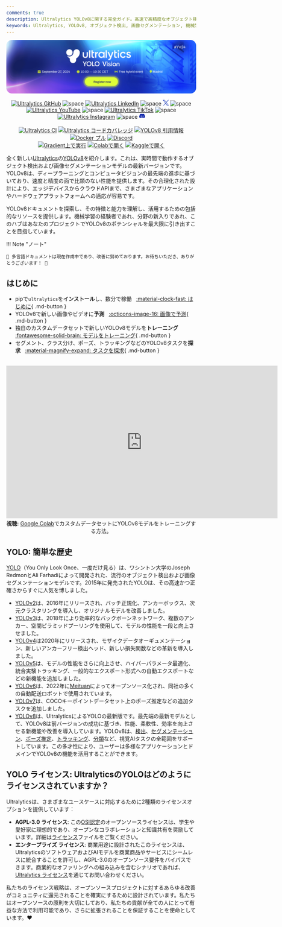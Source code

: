 ```yaml
---
comments: true
description: Ultralytics YOLOv8に関する完全ガイド。高速で高精度なオブジェクト検出・画像セグメンテーションモデル。インストール、予測、トレーニングチュートリアルなど。
keywords: Ultralytics, YOLOv8, オブジェクト検出, 画像セグメンテーション, 機械学習, ディープラーニング, コンピュータビジョン, YOLOv8 インストール, YOLOv8 予測, YOLOv8 トレーニング, YOLO 歴史, YOLO ライセンス
---
```


<div align="center">
  <p>
    <a href="https://www.ultralytics.com/blog/ultralytics-yolov8-turns-one-a-year-of-breakthroughs-and-innovations" target="_blank">
    <img width="1024" src="https://raw.githubusercontent.com/ultralytics/assets/main/yolov8/banner-yolov8.png" alt="Ultralytics YOLOバナー"></a>
  </p>
  <a href="https://github.com/ultralytics"><img src="https://github.com/ultralytics/assets/raw/main/social/logo-social-github.png" width="3%" alt="Ultralytics GitHub"></a>
  <img src="https://github.com/ultralytics/assets/raw/main/social/logo-transparent.png" width="3%" alt="space">
  <a href="https://www.linkedin.com/company/ultralytics/"><img src="https://github.com/ultralytics/assets/raw/main/social/logo-social-linkedin.png" width="3%" alt="Ultralytics LinkedIn"></a>
  <img src="https://github.com/ultralytics/assets/raw/main/social/logo-transparent.png" width="3%" alt="space">
  <a href="https://twitter.com/ultralytics"><img src="https://github.com/ultralytics/assets/raw/main/social/logo-social-twitter.png" width="3%" alt="Ultralytics Twitter"></a>
  <img src="https://github.com/ultralytics/assets/raw/main/social/logo-transparent.png" width="3%" alt="space">
  <a href="https://youtube.com/ultralytics"><img src="https://github.com/ultralytics/assets/raw/main/social/logo-social-youtube.png" width="3%" alt="Ultralytics YouTube"></a>
  <img src="https://github.com/ultralytics/assets/raw/main/social/logo-transparent.png" width="3%" alt="space">
  <a href="https://www.tiktok.com/@ultralytics"><img src="https://github.com/ultralytics/assets/raw/main/social/logo-social-tiktok.png" width="3%" alt="Ultralytics TikTok"></a>
  <img src="https://github.com/ultralytics/assets/raw/main/social/logo-transparent.png" width="3%" alt="space">
  <a href="https://www.instagram.com/ultralytics/"><img src="https://github.com/ultralytics/assets/raw/main/social/logo-social-instagram.png" width="3%" alt="Ultralytics Instagram"></a>
  <img src="https://github.com/ultralytics/assets/raw/main/social/logo-transparent.png" width="3%" alt="space">
  <a href="https://ultralytics.com/discord"><img src="https://github.com/ultralytics/assets/raw/main/social/logo-social-discord.png" width="3%" alt="Ultralytics Discord"></a>
  <br>
  <br>
  <a href="https://github.com/ultralytics/ultralytics/actions/workflows/ci.yaml"><img src="https://github.com/ultralytics/ultralytics/actions/workflows/ci.yaml/badge.svg" alt="Ultralytics CI"></a>
  <a href="https://codecov.io/github/ultralytics/ultralytics"><img src="https://codecov.io/github/ultralytics/ultralytics/branch/main/graph/badge.svg?token=HHW7IIVFVY" alt="Ultralytics コードカバレッジ"></a>
  <a href="https://zenodo.org/badge/latestdoi/264818686"><img src="https://zenodo.org/badge/264818686.svg" alt="YOLOv8 引用情報"></a>
  <a href="https://hub.docker.com/r/ultralytics/ultralytics"><img src="https://img.shields.io/docker/pulls/ultralytics/ultralytics?logo=docker" alt="Docker プル"></a>
  <a href="https://ultralytics.com/discord"><img alt="Discord" src="https://img.shields.io/discord/1089800235347353640?logo=discord&logoColor=white&label=Discord&color=blue"></a>
  <br>
  <a href="https://console.paperspace.com/github/ultralytics/ultralytics"><img src="https://assets.paperspace.io/img/gradient-badge.svg" alt="Gradient上で実行"></a>
  <a href="https://colab.research.google.com/github/ultralytics/ultralytics/blob/main/examples/tutorial.ipynb"><img src="https://colab.research.google.com/assets/colab-badge.svg" alt="Colabで開く"></a>
  <a href="https://www.kaggle.com/ultralytics/yolov8"><img src="https://kaggle.com/static/images/open-in-kaggle.svg" alt="Kaggleで開く"></a>
</div>

全く新しい[Ultralytics](https://ultralytics.com)の[YOLOv8](https://github.com/ultralytics/ultralytics)を紹介します。これは、実時間で動作するオブジェクト検出および画像セグメンテーションモデルの最新バージョンです。YOLOv8は、ディープラーニングとコンピュータビジョンの最先端の進歩に基づいており、速度と精度の面で比類のない性能を提供します。その合理化された設計により、エッジデバイスからクラウドAPIまで、さまざまなアプリケーションやハードウェアプラットフォームへの適応が容易です。

YOLOv8ドキュメントを探索し、その特徴と能力を理解し、活用するための包括的なリソースを提供します。機械学習の経験者であれ、分野の新入りであれ、このハブはあなたのプロジェクトでYOLOv8のポテンシャルを最大限に引き出すことを目指しています。

!!! Note "ノート"

    🚧 多言語ドキュメントは現在作成中であり、改善に努めております。お待ちいただき、ありがとうございます！ 🙏

## はじめに

- pipで`ultralytics`を**インストール**し、数分で稼働 &nbsp; [:material-clock-fast: はじめに](quickstart.md){ .md-button }
- YOLOv8で新しい画像やビデオに**予測** &nbsp; [:octicons-image-16: 画像で予測](modes/predict.md){ .md-button }
- 独自のカスタムデータセットで新しいYOLOv8モデルを**トレーニング** &nbsp; [:fontawesome-solid-brain: モデルをトレーニング](modes/train.md){ .md-button }
- セグメント、クラス分け、ポーズ、トラッキングなどのYOLOv8タスクを**探求** &nbsp; [:material-magnify-expand: タスクを探求](tasks/index.md){ .md-button }

<p align="center">
  <br>
  <iframe width="720" height="405" src="https://www.youtube.com/embed/LNwODJXcvt4?si=7n1UvGRLSd9p5wKs"
    title="YouTubeビデオプレイヤー" frameborder="0"
    allow="accelerometer; autoplay; clipboard-write; encrypted-media; gyroscope; picture-in-picture; web-share"
    allowfullscreen>
  </iframe>
  <br>
  <strong>視聴:</strong> <a href="https://colab.research.google.com/github/ultralytics/ultralytics/blob/main/examples/tutorial.ipynb" target="_blank">Google Colab</a>でカスタムデータセットにYOLOv8モデルをトレーニングする方法。
</p>

## YOLO: 簡単な歴史

[YOLO](https://arxiv.org/abs/1506.02640)（You Only Look Once、一度だけ見る）は、ワシントン大学のJoseph RedmonとAli Farhadiによって開発された、流行のオブジェクト検出および画像セグメンテーションモデルです。2015年に発売されたYOLOは、その高速かつ正確さからすぐに人気を博しました。

- [YOLOv2](https://arxiv.org/abs/1612.08242)は、2016年にリリースされ、バッチ正規化、アンカーボックス、次元クラスタリングを導入し、オリジナルモデルを改善しました。
- [YOLOv3](https://pjreddie.com/media/files/papers/YOLOv3.pdf)は、2018年により効率的なバックボーンネットワーク、複数のアンカー、空間ピラミッドプーリングを使用して、モデルの性能を一段と向上させました。
- [YOLOv4](https://arxiv.org/abs/2004.10934)は2020年にリリースされ、モザイクデータオーギュメンテーション、新しいアンカーフリー検出ヘッド、新しい損失関数などの革新を導入しました。
- [YOLOv5](https://github.com/ultralytics/yolov5)は、モデルの性能をさらに向上させ、ハイパーパラメータ最適化、統合実験トラッキング、一般的なエクスポート形式への自動エクスポートなどの新機能を追加しました。
- [YOLOv6](https://github.com/meituan/YOLOv6)は、2022年に[Meituan](https://about.meituan.com/)によってオープンソース化され、同社の多くの自動配送ロボットで使用されています。
- [YOLOv7](https://github.com/WongKinYiu/yolov7)は、COCOキーポイントデータセット上のポーズ推定などの追加タスクを追加しました。
- [YOLOv8](https://github.com/ultralytics/ultralytics)は、UltralyticsによるYOLOの最新版です。最先端の最新モデルとして、YOLOv8は前バージョンの成功に基づき、性能、柔軟性、効率を向上させる新機能や改善を導入しています。YOLOv8は、[検出](tasks/detect.md)、[セグメンテーション](tasks/segment.md)、[ポーズ推定](tasks/pose.md)、[トラッキング](modes/track.md)、[分類](tasks/classify.md)など、視覚AIタスクの全範囲をサポートしています。この多才性により、ユーザーは多様なアプリケーションとドメインでYOLOv8の機能を活用することができます。

## YOLO ライセンス: UltralyticsのYOLOはどのようにライセンスされていますか？

Ultralyticsは、さまざまなユースケースに対応するために2種類のライセンスオプションを提供しています：

- **AGPL-3.0 ライセンス**: この[OSI認定](https://opensource.org/licenses/)のオープンソースライセンスは、学生や愛好家に理想的であり、オープンなコラボレーションと知識共有を奨励しています。詳細は[ライセンス](https://github.com/ultralytics/ultralytics/blob/main/LICENSE)ファイルをご覧ください。
- **エンタープライズ ライセンス**: 商業用途に設計されたこのライセンスは、UltralyticsのソフトウェアおよびAIモデルを商業商品やサービスにシームレスに統合することを許可し、AGPL-3.0のオープンソース要件をバイパスできます。商業的なオファリングへの組み込みを含むシナリオであれば、[Ultralytics ライセンス](https://ultralytics.com/license)を通じてお問い合わせください。

私たちのライセンス戦略は、オープンソースプロジェクトに対するあらゆる改善がコミュニティに還元されることを確実にするために設計されています。私たちはオープンソースの原則を大切にしており、私たちの貢献が全ての人にとって有益な方法で利用可能であり、さらに拡張されることを保証することを使命としています。❤️
